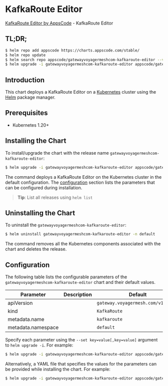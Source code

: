 # KafkaRoute Editor

[KafkaRoute Editor by AppsCode](https://appscode.com) - KafkaRoute Editor

## TL;DR;

```bash
$ helm repo add appscode https://charts.appscode.com/stable/
$ helm repo update
$ helm search repo appscode/gatewayvoyagermeshcom-kafkaroute-editor --version=v0.21.0
$ helm upgrade -i gatewayvoyagermeshcom-kafkaroute-editor appscode/gatewayvoyagermeshcom-kafkaroute-editor -n default --create-namespace --version=v0.21.0
```

## Introduction

This chart deploys a KafkaRoute Editor on a [Kubernetes](http://kubernetes.io) cluster using the [Helm](https://helm.sh) package manager.

## Prerequisites

- Kubernetes 1.20+

## Installing the Chart

To install/upgrade the chart with the release name `gatewayvoyagermeshcom-kafkaroute-editor`:

```bash
$ helm upgrade -i gatewayvoyagermeshcom-kafkaroute-editor appscode/gatewayvoyagermeshcom-kafkaroute-editor -n default --create-namespace --version=v0.21.0
```

The command deploys a KafkaRoute Editor on the Kubernetes cluster in the default configuration. The [configuration](#configuration) section lists the parameters that can be configured during installation.

> **Tip**: List all releases using `helm list`

## Uninstalling the Chart

To uninstall the `gatewayvoyagermeshcom-kafkaroute-editor`:

```bash
$ helm uninstall gatewayvoyagermeshcom-kafkaroute-editor -n default
```

The command removes all the Kubernetes components associated with the chart and deletes the release.

## Configuration

The following table lists the configurable parameters of the `gatewayvoyagermeshcom-kafkaroute-editor` chart and their default values.

|     Parameter      | Description |                    Default                    |
|--------------------|-------------|-----------------------------------------------|
| apiVersion         |             | <code>gateway.voyagermesh.com/v1alpha1</code> |
| kind               |             | <code>KafkaRoute</code>                       |
| metadata.name      |             | <code>kafkaroute</code>                       |
| metadata.namespace |             | <code>default</code>                          |


Specify each parameter using the `--set key=value[,key=value]` argument to `helm upgrade -i`. For example:

```bash
$ helm upgrade -i gatewayvoyagermeshcom-kafkaroute-editor appscode/gatewayvoyagermeshcom-kafkaroute-editor -n default --create-namespace --version=v0.21.0 --set apiVersion=gateway.voyagermesh.com/v1alpha1
```

Alternatively, a YAML file that specifies the values for the parameters can be provided while
installing the chart. For example:

```bash
$ helm upgrade -i gatewayvoyagermeshcom-kafkaroute-editor appscode/gatewayvoyagermeshcom-kafkaroute-editor -n default --create-namespace --version=v0.21.0 --values values.yaml
```
